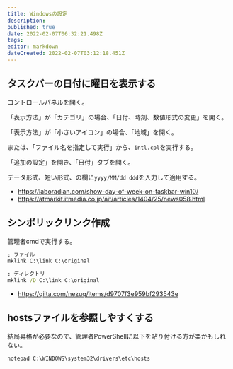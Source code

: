 ```yaml
---
title: Windowsの設定
description: 
published: true
date: 2022-02-07T06:32:21.498Z
tags: 
editor: markdown
dateCreated: 2022-02-07T03:12:18.451Z
---
```


## タスクバーの日付に曜日を表示する

コントロールパネルを開く。

「表示方法」が「カテゴリ」の場合、「日付、時刻、数値形式の変更」を開く。

「表示方法」が「小さいアイコン」の場合、「地域」を開く。

または、「ファイル名を指定して実行」から、`intl.cpl`を実行する。

「追加の設定」を開き、「日付」タブを開く。

データ形式、短い形式、の欄に`yyyy/MM/dd ddd`を入力して適用する。

- <https://laboradian.com/show-day-of-week-on-taskbar-win10/>
- <https://atmarkit.itmedia.co.jp/ait/articles/1404/25/news058.html>

## シンボリックリンク作成

管理者cmdで実行する。

```cmd
; ファイル
mklink C:\link C:\original

; ディレクトリ
mklink /D C:\link C:\original
```

- <https://qiita.com/nezuq/items/d9707f3e959bf293543e>


## hostsファイルを参照しやすくする

結局昇格が必要なので、管理者PowerShellに以下を貼り付ける方が楽かもしれない。

```powershell
notepad C:\WINDOWS\system32\drivers\etc\hosts
```

